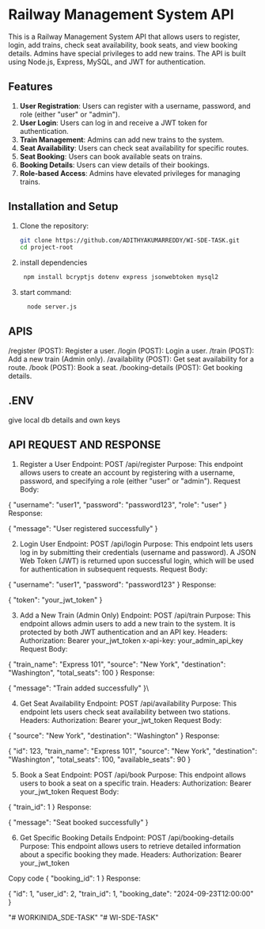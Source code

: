 # Railway Management System API

This is a Railway Management System API that allows users to register, login, add trains, check seat availability, book seats, and view booking details. Admins have special privileges to add new trains. The API is built using Node.js, Express, MySQL, and JWT for authentication.

## Features

1. **User Registration**: Users can register with a username, password, and role (either "user" or "admin").
2. **User Login**: Users can log in and receive a JWT token for authentication.
3. **Train Management**: Admins can add new trains to the system.
4. **Seat Availability**: Users can check seat availability for specific routes.
5. **Seat Booking**: Users can book available seats on trains.
6. **Booking Details**: Users can view details of their bookings.
7. **Role-based Access**: Admins have elevated privileges for managing trains.

## Installation and Setup

1. Clone the repository:
   ```bash
   git clone https://github.com/ADITHYAKUMARREDDY/WI-SDE-TASK.git
   cd project-root
2. install dependencies
    ```bash
     npm install bcryptjs dotenv express jsonwebtoken mysql2
3. start command:
   ```bash
     node server.js

## APIS

/register (POST): Register a user.
/login (POST): Login a user.
/train (POST): Add a new train (Admin only).
/availability (POST): Get seat availability for a route.
/book (POST): Book a seat.
/booking-details (POST): Get booking details.


## .ENV

give local db details and own keys

## API REQUEST AND RESPONSE

1. Register a User
Endpoint: POST /api/register
Purpose: This endpoint allows users to create an account by registering with a username, password, and specifying a role (either "user" or "admin").
Request Body:

{
  "username": "user1",
  "password": "password123",
  "role": "user"
}
Response:

{
  "message": "User registered successfully"
}

2. Login User
Endpoint: POST /api/login
Purpose: This endpoint lets users log in by submitting their credentials (username and password). A JSON Web Token (JWT) is returned upon successful login, which will be used for authentication in subsequent requests.
Request Body:

{
  "username": "user1",
  "password": "password123"
}
Response:

{
  "token": "your_jwt_token"
}

3. Add a New Train (Admin Only)
Endpoint: POST /api/train
Purpose: This endpoint allows admin users to add a new train to the system. It is protected by both JWT authentication and an API key.
Headers:
Authorization: Bearer your_jwt_token
x-api-key: your_admin_api_key
Request Body:

{
  "train_name": "Express 101",
  "source": "New York",
  "destination": "Washington",
  "total_seats": 100
}
Response:

{
  "message": "Train added successfully"
}\

4. Get Seat Availability
Endpoint: POST /api/availability
Purpose: This endpoint lets users check seat availability between two stations.
Headers:
Authorization: Bearer your_jwt_token
Request Body:

{
  "source": "New York",
  "destination": "Washington"
}
Response:


  {
    "id": 123,
    "train_name": "Express 101",
    "source": "New York",
    "destination": "Washington",
    "total_seats": 100,
    "available_seats": 90
  }



5. Book a Seat
Endpoint: POST /api/book
Purpose: This endpoint allows users to book a seat on a specific train.
Headers:
Authorization: Bearer your_jwt_token
Request Body:

{
  "train_id": 1
}
Response:

{
  "message": "Seat booked successfully"
}


6. Get Specific Booking Details
Endpoint: POST /api/booking-details
Purpose: This endpoint allows users to retrieve detailed information about a specific booking they made.
Headers:
Authorization: Bearer your_jwt_token

Copy code
{
  "booking_id": 1
}
Response:

{
  "id": 1,
  "user_id": 2,
  "train_id": 1,
  "booking_date": "2024-09-23T12:00:00"
}

"# WORKINIDA_SDE-TASK" 
"# WI-SDE-TASK" 
